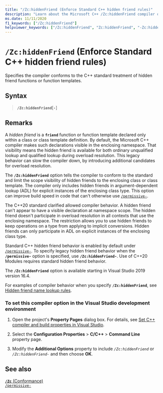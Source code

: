 ```yaml
---
title: "/Zc:hiddenFriend (Enforce Standard C++ hidden friend rules)"
description: "Learn about the Microsoft C++ /Zc:hiddenFriend compiler option for conforming or relaxed hidden friend compatibility."
ms.date: 11/11/2020
f1_keywords: ["/Zc:hiddenFriend"]
helpviewer_keywords: ["/Zc:hiddenFriend", "Zc:hiddenFriend", "-Zc:hiddenFriend"]
---
```

# `/Zc:hiddenFriend` (Enforce Standard C++ hidden friend rules)

Specifies the compiler conforms to the C++ standard treatment of hidden friend functions or function templates.

## Syntax

> **`/Zc:hiddenFriend`**\[**`-`**]

## Remarks

A *hidden friend* is a **`friend`** function or function template declared only within a class or class template definition. By default, the Microsoft C++ compiler makes such declarations visible in the enclosing namespace. That visibility means the hidden friend is available for both ordinary unqualified lookup and qualified lookup during overload resolution. This legacy behavior can slow the compiler down, by introducing additional candidates for overload resolution.

The **`/Zc:hiddenFriend`** option tells the compiler to conform to the standard and limit the scope visibility of hidden friends to the enclosing class or class template. The compiler only includes hidden friends in argument-dependent lookup (ADL) for explicit instances of the enclosing class type. This option can improve build speed in code that can't otherwise use [`/permissive-`](permissive-standards-conformance.md).

The C++20 standard clarified allowed compiler behavior. A hidden friend can't appear to have a visible declaration at namespace scope. The hidden friend doesn't participate in overload resolution in all contexts that use the enclosing namespace. The restriction allows you to use hidden friends to keep operations on a type from applying to implicit conversions. Hidden friends can only participate in ADL on explicit instances of the enclosing class type.

Standard C++ hidden friend behavior is enabled by default under [`/permissive-`](permissive-standards-conformance.md). To specify legacy hidden friend behavior when the **`/permissive-`** option is specified, use **`/Zc:hiddenFriend-`**. Use of C++20 Modules requires standard hidden friend behavior.

The **`/Zc:hiddenFriend`** option is available starting in Visual Studio 2019 version 16.4.

For examples of compiler behavior when you specify **`/Zc:hiddenFriend`**, see [Hidden friend name lookup rules](./permissive-standards-conformance.md#hidden-friend-name-lookup-rules).

### To set this compiler option in the Visual Studio development environment

1. Open the project's **Property Pages** dialog box. For details, see [Set C++ compiler and build properties in Visual Studio](../working-with-project-properties.md).

1. Select the **Configuration Properties** > **C/C++** > **Command Line** property page.

1. Modify the **Additional Options** property to include *`/Zc:hiddenFriend`* or *`/Zc:hiddenFriend-`* and then choose **OK**.

## See also

[**`/Zc`** (Conformance)](zc-conformance.md)\
[`/permissive-`](permissive-standards-conformance.md)
